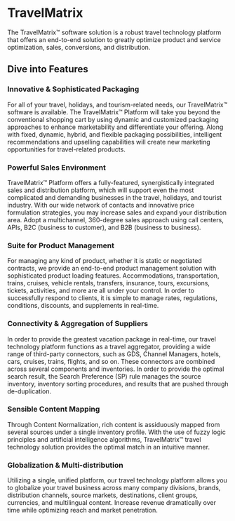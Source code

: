 # TravelMatrix

The TravelMatrix™ software solution is a robust travel technology platform that offers an end-to-end solution to greatly optimize product and service optimization, sales, conversions, and distribution.

## Dive into Features
### Innovative & Sophisticated Packaging
For all of your travel, holidays, and tourism-related needs, our TravelMatrix™ software is available. The TravelMatrix™ Platform will take you beyond the conventional shopping cart by using dynamic and customized packaging approaches to enhance marketability and differentiate your offering. Along with fixed, dynamic, hybrid, and flexible packaging possibilities, intelligent recommendations and upselling capabilities will create new marketing opportunities for travel-related products.

### Powerful Sales Environment
TravelMatrix™ Platform offers a fully-featured, synergistically integrated sales and distribution platform, which will support even the most complicated and demanding businesses in the travel, holidays, and tourist industry. With our wide network of contacts and innovative price formulation strategies, you may increase sales and expand your distribution area. Adopt a multichannel, 360-degree sales approach using call centers, APIs, B2C (business to customer), and B2B (business to business).

### Suite for Product Management
For managing any kind of product, whether it is static or negotiated contracts, we provide an end-to-end product management solution with sophisticated product loading features. Accommodations, transportation, trains, cruises, vehicle rentals, transfers, insurance, tours, excursions, tickets, activities, and more are all under your control. In order to successfully respond to clients, it is simple to manage rates, regulations, conditions, discounts, and supplements in real-time.

### Connectivity & Aggregation of Suppliers
In order to provide the greatest vacation package in real-time, our travel technology platform functions as a travel aggregator, providing a wide range of third-party connectors, such as GDS, Channel Managers, hotels, cars, cruises, trains, flights, and so on. These connectors are combined across several components and inventories. In order to provide the optimal search result, the Search Preference (SP) rule manages the source inventory, inventory sorting procedures, and results that are pushed through de-duplication.

### Sensible Content Mapping
Through Content Normalization, rich content is assiduously mapped from several sources under a single inventory profile. With the use of fuzzy logic principles and artificial intelligence algorithms, TravelMatrix™ travel technology solution provides the optimal match in an intuitive manner.

### Globalization & Multi-distribution
Utilizing a single, unified platform, our travel technology platform allows you to globalize your travel business across many company divisions, brands, distribution channels, source markets, destinations, client groups, currencies, and multilingual content. Increase revenue dramatically over time while optimizing reach and market penetration.
